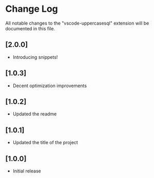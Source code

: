 # Change Log

All notable changes to the "vscode-uppercasesql" extension will be documented in this file.


## [2.0.0]

- Introducing snippets!

## [1.0.3]

- Decent optimization improvements

## [1.0.2]

- Updated the readme

## [1.0.1]

- Updated the title of the project

## [1.0.0]

- Initial release